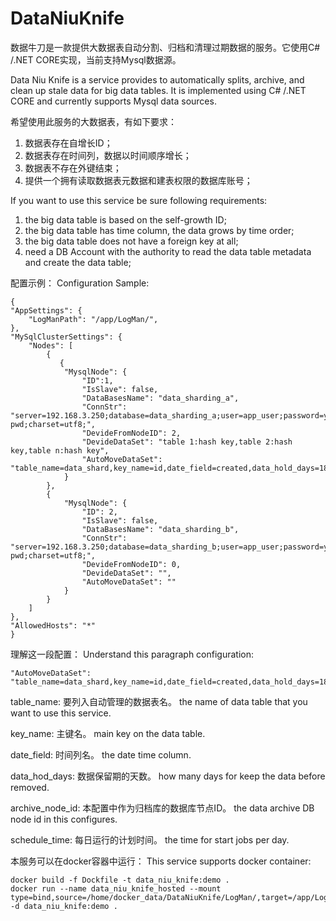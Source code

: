 # DataNiuKnife
数据牛刀是一款提供大数据表自动分割、归档和清理过期数据的服务。它使用C# /.NET CORE实现，当前支持Mysql数据源。

Data Niu Knife is a service provides  to automatically splits, archive, and clean up stale data for big data tables. It is implemented using C# /.NET CORE and currently supports Mysql data sources.

希望使用此服务的大数据表，有如下要求：
 1. 数据表存在自增长ID；
 2. 数据表存在时间列，数据以时间顺序增长；
 3. 数据表不存在外键结束；
 4. 提供一个拥有读取数据表元数据和建表权限的数据库账号；

If you want to use this service be sure following requirements:
 1. the big data table is based on the self-growth ID;
 2. the big data table has time column, the data grows by time order;
 3. the big data table does not have a foreign key at all;
 4. need a DB Account with the authority to read the data table metadata and create the data table;

配置示例：
Configuration Sample:

    {
    "AppSettings": {
        "LogManPath": "/app/LogMan/",        
    },
    "MySqlClusterSettings": {
        "Nodes": [
            {    
               {
                "MysqlNode": {
                    "ID":1,
                    "IsSlave": false,
                    "DataBasesName": "data_sharding_a",
                    "ConnStr": "server=192.168.3.250;database=data_sharding_a;user=app_user;password=your pwd;charset=utf8;",
                    "DevideFromNodeID": 2,
                    "DevideDataSet": "table 1:hash key,table 2:hash key,table n:hash key",
                    "AutoMoveDataSet": "table_name=data_shard,key_name=id,date_field=created,data_hold_days=180,archive_node_id=2,schedule_time=23:00:00;"
                }
            },
            {
                "MysqlNode": {
                    "ID": 2,
                    "IsSlave": false,
                    "DataBasesName": "data_sharding_b",
                    "ConnStr": "server=192.168.3.250;database=data_sharding_b;user=app_user;password=your pwd;charset=utf8;",
                    "DevideFromNodeID": 0,
                    "DevideDataSet": "",
                    "AutoMoveDataSet": ""
                }
            }
        ]
    },
    "AllowedHosts": "*"
    }

理解这一段配置：
Understand this paragraph configuration:

    "AutoMoveDataSet": "table_name=data_shard,key_name=id,date_field=created,data_hold_days=180,archive_node_id=2,schedule_time=23:00:00;"
table_name: 
要列入自动管理的数据表名。
the name of data table that you want to use this service.

key_name: 
主键名。
main key on the data table.

date_field: 
时间列名。
the date time column.

data_hod_days:
数据保留期的天数。
how many days for keep the data before removed.

archive_node_id: 
本配置中作为归档库的数据库节点ID。
the data archive DB node id in this configures.

schedule_time:
每日运行的计划时间。
the time for start jobs per day.


本服务可以在docker容器中运行：
This service supports docker container:

    docker build -f Dockfile -t data_niu_knife:demo .
    docker run --name data_niu_knife_hosted --mount type=bind,source=/home/docker_data/DataNiuKnife/LogMan/,target=/app/LogMan/ -d data_niu_knife:demo .
